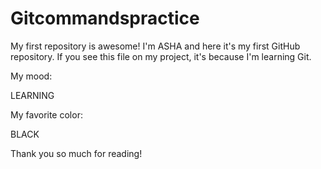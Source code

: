 # Gitcommandspractice
My first repository is awesome!
I'm ASHA and here it's my first GitHub repository. If you see this file on my project, it's because I'm learning Git.

My mood:

LEARNING

My favorite color:

BLACK

Thank you so much for reading!
